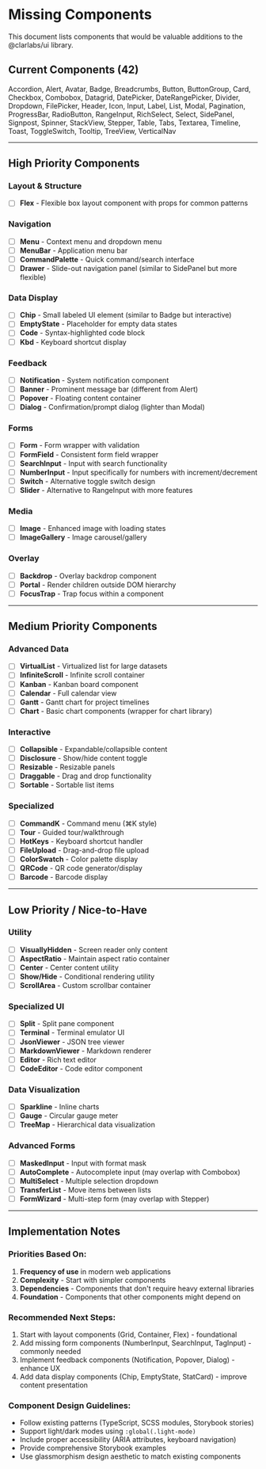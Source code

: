 # Missing Components

This document lists components that would be valuable additions to the @clarlabs/ui library.

## Current Components (42)

Accordion, Alert, Avatar, Badge, Breadcrumbs, Button, ButtonGroup, Card, Checkbox, Combobox, Datagrid, DatePicker, DateRangePicker, Divider, Dropdown, FilePicker, Header, Icon, Input, Label, List, Modal, Pagination, ProgressBar, RadioButton, RangeInput, RichSelect, Select, SidePanel, Signpost, Spinner, StackView, Stepper, Table, Tabs, Textarea, Timeline, Toast, ToggleSwitch, Tooltip, TreeView, VerticalNav

---

## High Priority Components

### Layout & Structure

-   [ ] **Flex** - Flexible box layout component with props for common patterns

### Navigation

-   [ ] **Menu** - Context menu and dropdown menu
-   [ ] **MenuBar** - Application menu bar
-   [ ] **CommandPalette** - Quick command/search interface
-   [ ] **Drawer** - Slide-out navigation panel (similar to SidePanel but more flexible)

### Data Display

-   [ ] **Chip** - Small labeled UI element (similar to Badge but interactive)
-   [ ] **EmptyState** - Placeholder for empty data states
-   [ ] **Code** - Syntax-highlighted code block
-   [ ] **Kbd** - Keyboard shortcut display

### Feedback

-   [ ] **Notification** - System notification component
-   [ ] **Banner** - Prominent message bar (different from Alert)
-   [ ] **Popover** - Floating content container
-   [ ] **Dialog** - Confirmation/prompt dialog (lighter than Modal)

### Forms

-   [ ] **Form** - Form wrapper with validation
-   [ ] **FormField** - Consistent form field wrapper
-   [ ] **SearchInput** - Input with search functionality
-   [ ] **NumberInput** - Input specifically for numbers with increment/decrement
-   [ ] **Switch** - Alternative toggle switch design
-   [ ] **Slider** - Alternative to RangeInput with more features

### Media

-   [ ] **Image** - Enhanced image with loading states
-   [ ] **ImageGallery** - Image carousel/gallery

### Overlay

-   [ ] **Backdrop** - Overlay backdrop component
-   [ ] **Portal** - Render children outside DOM hierarchy
-   [ ] **FocusTrap** - Trap focus within a component

---

## Medium Priority Components

### Advanced Data

-   [ ] **VirtualList** - Virtualized list for large datasets
-   [ ] **InfiniteScroll** - Infinite scroll container
-   [ ] **Kanban** - Kanban board component
-   [ ] **Calendar** - Full calendar view
-   [ ] **Gantt** - Gantt chart for project timelines
-   [ ] **Chart** - Basic chart components (wrapper for chart library)

### Interactive

-   [ ] **Collapsible** - Expandable/collapsible content
-   [ ] **Disclosure** - Show/hide content toggle
-   [ ] **Resizable** - Resizable panels
-   [ ] **Draggable** - Drag and drop functionality
-   [ ] **Sortable** - Sortable list items

### Specialized

-   [ ] **CommandK** - Command menu (⌘K style)
-   [ ] **Tour** - Guided tour/walkthrough
-   [ ] **HotKeys** - Keyboard shortcut handler
-   [ ] **FileUpload** - Drag-and-drop file upload
-   [ ] **ColorSwatch** - Color palette display
-   [ ] **QRCode** - QR code generator/display
-   [ ] **Barcode** - Barcode display

---

## Low Priority / Nice-to-Have

### Utility

-   [ ] **VisuallyHidden** - Screen reader only content
-   [ ] **AspectRatio** - Maintain aspect ratio container
-   [ ] **Center** - Center content utility
-   [ ] **Show/Hide** - Conditional rendering utility
-   [ ] **ScrollArea** - Custom scrollbar container

### Specialized UI

-   [ ] **Split** - Split pane component
-   [ ] **Terminal** - Terminal emulator UI
-   [ ] **JsonViewer** - JSON tree viewer
-   [ ] **MarkdownViewer** - Markdown renderer
-   [ ] **Editor** - Rich text editor
-   [ ] **CodeEditor** - Code editor component

### Data Visualization

-   [ ] **Sparkline** - Inline charts
-   [ ] **Gauge** - Circular gauge meter
-   [ ] **TreeMap** - Hierarchical data visualization

### Advanced Forms

-   [ ] **MaskedInput** - Input with format mask
-   [ ] **AutoComplete** - Autocomplete input (may overlap with Combobox)
-   [ ] **MultiSelect** - Multiple selection dropdown
-   [ ] **TransferList** - Move items between lists
-   [ ] **FormWizard** - Multi-step form (may overlap with Stepper)

---

## Implementation Notes

### Priorities Based On:

1. **Frequency of use** in modern web applications
2. **Complexity** - Start with simpler components
3. **Dependencies** - Components that don't require heavy external libraries
4. **Foundation** - Components that other components might depend on

### Recommended Next Steps:

1. Start with layout components (Grid, Container, Flex) - foundational
2. Add missing form components (NumberInput, SearchInput, TagInput) - commonly needed
3. Implement feedback components (Notification, Popover, Dialog) - enhance UX
4. Add data display components (Chip, EmptyState, StatCard) - improve content presentation

### Component Design Guidelines:

-   Follow existing patterns (TypeScript, SCSS modules, Storybook stories)
-   Support light/dark modes using `:global(.light-mode)`
-   Include proper accessibility (ARIA attributes, keyboard navigation)
-   Provide comprehensive Storybook examples
-   Use glassmorphism design aesthetic to match existing components
